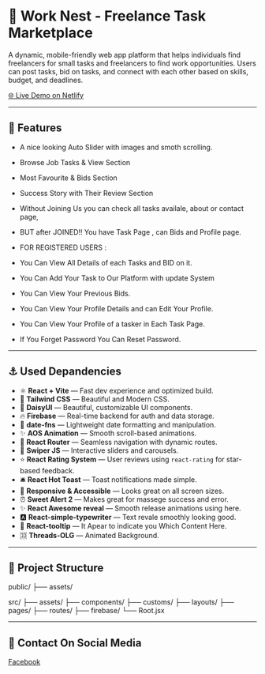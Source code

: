 # 🎉 Work Nest - Freelance Task Marketplace

A dynamic, mobile-friendly web app platform that helps individuals find freelancers for small tasks and freelancers to find work opportunities. Users can post tasks, bid on tasks, and connect with each other based on skills, budget, and deadlines.

[🌐 Live Demo on Netlify](https://work-nest-pranoy.netlify.app/)

---

## 🚀 Features

- A nice looking Auto Slider with images and smoth scrolling.
- Browse Job Tasks & View Section
- Most Favourite & Bids Section
- Success Story with Their Review Section

- Without Joining Us you can check all tasks availale, about or contact page,
- BUT after JOINED!! You have Task Page , can Bids and Profile page.

- FOR REGISTERED USERS :
- You Can View All Details of each Tasks and BID on it.
- You Can Add Your Task to Our Platform with update System
- You Can View Your Previous Bids.
- You Can View Your Profile Details and can Edit Your Profile.
- You Can View Your Profile of a tasker in Each Task Page.
- If You Forget Password You Can Reset Password.

---

## ⚓ Used Depandencies

- ⚛️ **React + Vite** — Fast dev experience and optimized build.
- 🎨 **Tailwind CSS** — Beautiful and Modern CSS.
- 🎨 **DaisyUI** — Beautiful, customizable UI components.
- 🔥 **Firebase** — Real-time backend for auth and data storage.
- 📆 **date-fns** — Lightweight date formatting and manipulation.
- ✨ **AOS Animation** — Smooth scroll-based animations.
- 🧭 **React Router** — Seamless navigation with dynamic routes.
- 🎠 **Swiper JS** — Interactive sliders and carousels.
- ⭐ **React Rating System** — User reviews using `react-rating` for star-based feedback.
- 🛎️ **React Hot Toast** — Toast notifications made simple.
- 💎 **Responsive & Accessible** — Looks great on all screen sizes.
- ⏰ **Sweet Alert 2** — Makes great for massege success and error.
- ✨ **React Awesome reveal** — Smooth release animations using here.
- 🅰️ **React-simple-typewriter** — Text revale smoothly looking good.
- 💬 **React-tooltip** — It Apear to indicate you Which Content Here.
- 🈁 **Threads-OLG** — Animated Background.

---

## 📁 Project Structure

public/
├── assets/

src/
├── assets/
├── components/
├── customs/
├── layouts/
├── pages/
├── routes/
├── firebase/
└── Root.jsx

---

## 🔗 Contact On Social Media

[Facebook](https://facebook.com/impranoybiswas)